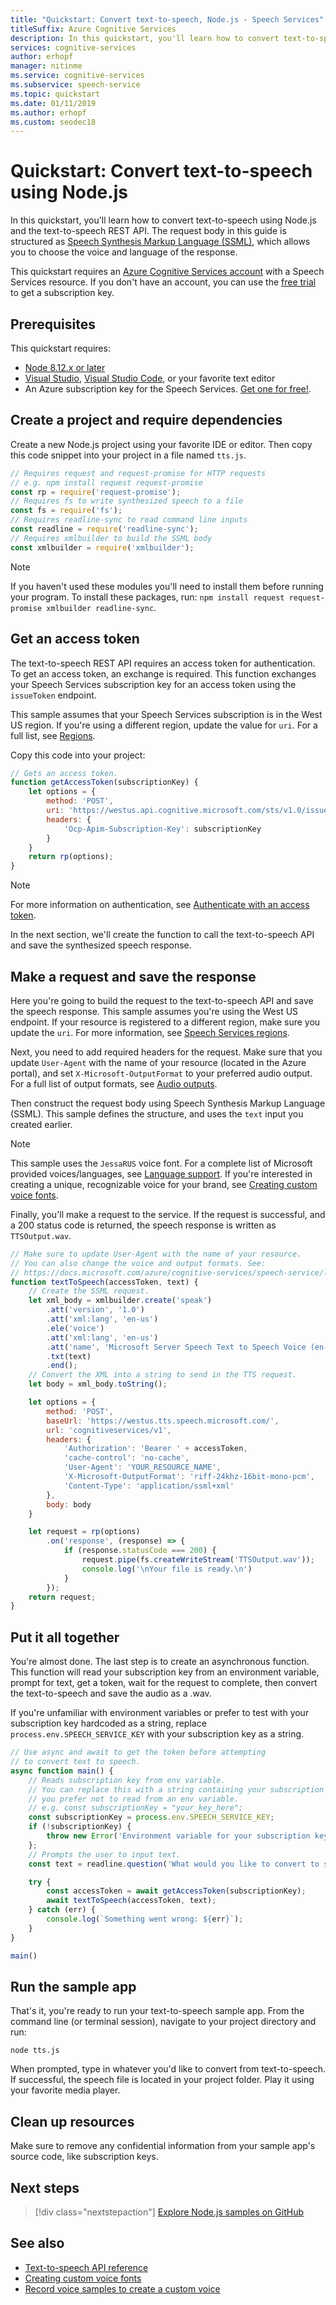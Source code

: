 ```yaml
---
title: "Quickstart: Convert text-to-speech, Node.js - Speech Services"
titleSuffix: Azure Cognitive Services
description: In this quickstart, you'll learn how to convert text-to-speech using Node.js and the Text-to-Speech REST API. The sample text included in this guide is structured as Speech Synthesis Markup Language (SSML). This allows you to choose the voice and language of the speech response.
services: cognitive-services
author: erhopf
manager: nitinme
ms.service: cognitive-services
ms.subservice: speech-service
ms.topic: quickstart
ms.date: 01/11/2019
ms.author: erhopf
ms.custom: seodec18
---
```


# Quickstart: Convert text-to-speech using Node.js

In this quickstart, you'll learn how to convert text-to-speech using Node.js and the text-to-speech REST API. The request body in this guide is structured as [Speech Synthesis Markup Language (SSML)](speech-synthesis-markup.md), which allows you to choose the voice and language of the response.

This quickstart requires an [Azure Cognitive Services account](https://docs.microsoft.com/azure/cognitive-services/cognitive-services-apis-create-account) with a Speech Services resource. If you don't have an account, you can use the [free trial](get-started.md) to get a subscription key.

## Prerequisites

This quickstart requires:

* [Node 8.12.x or later](https://nodejs.org/en/)
* [Visual Studio](https://visualstudio.microsoft.com/downloads/), [Visual Studio Code](https://code.visualstudio.com/download), or your favorite text editor
* An Azure subscription key for the Speech Services. [Get one for free!](get-started.md).

## Create a project and require dependencies

Create a new Node.js project using your favorite IDE or editor. Then copy this code snippet into your project in a file named `tts.js`.

```javascript
// Requires request and request-promise for HTTP requests
// e.g. npm install request request-promise
const rp = require('request-promise');
// Requires fs to write synthesized speech to a file
const fs = require('fs');
// Requires readline-sync to read command line inputs
const readline = require('readline-sync');
// Requires xmlbuilder to build the SSML body
const xmlbuilder = require('xmlbuilder');
```

> [!NOTE]
> If you haven't used these modules you'll need to install them before running your program. To install these packages, run: `npm install request request-promise xmlbuilder readline-sync`.

## Get an access token

The text-to-speech REST API requires an access token for authentication. To get an access token, an exchange is required. This function exchanges your Speech Services subscription key for an access token using the `issueToken` endpoint.

This sample assumes that your Speech Services subscription is in the West US region. If you're using a different region, update the value for `uri`. For a full list, see [Regions](https://docs.microsoft.com/azure/cognitive-services/speech-service/regions#rest-apis).

Copy this code into your project:

```javascript
// Gets an access token.
function getAccessToken(subscriptionKey) {
    let options = {
        method: 'POST',
        uri: 'https://westus.api.cognitive.microsoft.com/sts/v1.0/issueToken',
        headers: {
            'Ocp-Apim-Subscription-Key': subscriptionKey
        }
    }
    return rp(options);
}
```

> [!NOTE]
> For more information on authentication, see [Authenticate with an access token](https://docs.microsoft.com/azure/cognitive-services/authentication#authenticate-with-an-authentication-token).

In the next section, we'll create the function to call the text-to-speech API and save the synthesized speech response.

## Make a request and save the response

Here you're going to build the request to the text-to-speech API and save the speech response. This sample assumes you're using the West US endpoint. If your resource is registered to a different region, make sure you update the `uri`. For more information, see [Speech Services regions](https://docs.microsoft.com/azure/cognitive-services/speech-service/regions#text-to-speech).

Next, you need to add required headers for the request. Make sure that you update `User-Agent` with the name of your resource (located in the Azure portal), and set `X-Microsoft-OutputFormat` to your preferred audio output. For a full list of output formats, see [Audio outputs](https://docs.microsoft.com/azure/cognitive-services/speech-service/rest-apis).

Then construct the request body using Speech Synthesis Markup Language (SSML). This sample defines the structure, and uses the `text` input you created earlier.

>[!NOTE]
> This sample uses the `JessaRUS` voice font. For a complete list of Microsoft provided voices/languages, see [Language support](language-support.md).
> If you're interested in creating a unique, recognizable voice for your brand, see [Creating custom voice fonts](how-to-customize-voice-font.md).

Finally, you'll make a request to the service. If the request is successful, and a 200 status code is returned, the speech response is written as `TTSOutput.wav`.

```javascript
// Make sure to update User-Agent with the name of your resource.
// You can also change the voice and output formats. See:
// https://docs.microsoft.com/azure/cognitive-services/speech-service/language-support#text-to-speech
function textToSpeech(accessToken, text) {
    // Create the SSML request.
    let xml_body = xmlbuilder.create('speak')
        .att('version', '1.0')
        .att('xml:lang', 'en-us')
        .ele('voice')
        .att('xml:lang', 'en-us')
        .att('name', 'Microsoft Server Speech Text to Speech Voice (en-US, Guy24KRUS)')
        .txt(text)
        .end();
    // Convert the XML into a string to send in the TTS request.
    let body = xml_body.toString();

    let options = {
        method: 'POST',
        baseUrl: 'https://westus.tts.speech.microsoft.com/',
        url: 'cognitiveservices/v1',
        headers: {
            'Authorization': 'Bearer ' + accessToken,
            'cache-control': 'no-cache',
            'User-Agent': 'YOUR_RESOURCE_NAME',
            'X-Microsoft-OutputFormat': 'riff-24khz-16bit-mono-pcm',
            'Content-Type': 'application/ssml+xml'
        },
        body: body
    }

    let request = rp(options)
        .on('response', (response) => {
            if (response.statusCode === 200) {
                request.pipe(fs.createWriteStream('TTSOutput.wav'));
                console.log('\nYour file is ready.\n')
            }
        });
    return request;
}
```

## Put it all together

You're almost done. The last step is to create an asynchronous function. This function will read your subscription key from an environment variable, prompt for text, get a token, wait for the request to complete, then convert the text-to-speech and save the audio as a .wav.

If you're unfamiliar with environment variables or prefer to test with your subscription key hardcoded as a string, replace `process.env.SPEECH_SERVICE_KEY` with your subscription key as a string.

```javascript
// Use async and await to get the token before attempting
// to convert text to speech.
async function main() {
    // Reads subscription key from env variable.
    // You can replace this with a string containing your subscription key. If
    // you prefer not to read from an env variable.
    // e.g. const subscriptionKey = "your_key_here";
    const subscriptionKey = process.env.SPEECH_SERVICE_KEY;
    if (!subscriptionKey) {
        throw new Error('Environment variable for your subscription key is not set.')
    };
    // Prompts the user to input text.
    const text = readline.question('What would you like to convert to speech? ');

    try {
        const accessToken = await getAccessToken(subscriptionKey);
        await textToSpeech(accessToken, text);
    } catch (err) {
        console.log(`Something went wrong: ${err}`);
    }
}

main()
```

## Run the sample app

That's it, you're ready to run your text-to-speech sample app. From the command line (or terminal session), navigate to your project directory and run:

```console
node tts.js
```

When prompted, type in whatever you'd like to convert from text-to-speech. If successful, the speech file is located in your project folder. Play it using your favorite media player.

## Clean up resources

Make sure to remove any confidential information from your sample app's source code, like subscription keys.

## Next steps

> [!div class="nextstepaction"]
> [Explore Node.js samples on GitHub](https://github.com/Azure-Samples/Cognitive-Speech-TTS/tree/master/Samples-Http/NodeJS)

## See also

* [Text-to-speech API reference](https://docs.microsoft.com/azure/cognitive-services/speech-service/rest-apis)
* [Creating custom voice fonts](how-to-customize-voice-font.md)
* [Record voice samples to create a custom voice](record-custom-voice-samples.md)
